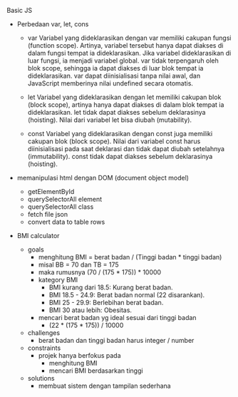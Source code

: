 Basic JS

- Perbedaan var, let, cons

    - var 
    Variabel yang dideklarasikan dengan var memiliki cakupan fungsi (function scope). 
    Artinya, variabel tersebut hanya dapat diakses di dalam fungsi tempat ia dideklarasikan.
    Jika variabel dideklarasikan di luar fungsi, ia menjadi variabel global.
    var tidak terpengaruh oleh blok scope, sehingga ia dapat diakses di luar blok tempat ia dideklarasikan.
    var dapat diinisialisasi tanpa nilai awal, dan JavaScript memberinya nilai undefined secara otomatis.

    - let 
    Variabel yang dideklarasikan dengan let memiliki cakupan blok (block scope), 
    artinya hanya dapat diakses di dalam blok tempat ia dideklarasikan.
    let tidak dapat diakses sebelum deklarasinya (hoisting).
    Nilai dari variabel let bisa diubah (mutability).

    - const 
    Variabel yang dideklarasikan dengan const juga memiliki cakupan blok (block scope).
    Nilai dari variabel const harus diinisialisasi pada saat deklarasi 
    dan tidak dapat diubah setelahnya (immutability).
    const tidak dapat diakses sebelum deklarasinya (hoisting).

- memanipulasi html dengan DOM (document object model)
    - getElementById
    - querySelectorAll element
    - querySelectorAll class
    - fetch file json
    - convert data to table rows

- BMI calculator
    - goals
        - menghitung BMI = berat badan / (Tinggi badan * tinggi badan)
        - misal BB = 70  dan TB = 175
        - maka rumusnya (70 / (175 * 175)) * 10000
        - kategory BMI 
            - BMI kurang dari 18.5: Kurang berat badan.
            - BMI 18.5 - 24.9: Berat badan normal (22 disarankan).
            - BMI 25 - 29.9: Berlebihan berat badan.
            - BMI 30 atau lebih: Obesitas.
        - mencari berat badan yg ideal sesuai dari tinggi badan
            - (22 * (175 * 175)) / 10000
    - challenges 
        - berat badan dan tinggi badan harus integer / number
    - constraints
        - projek hanya berfokus pada 
            - menghitung BMI
            - mencari BMI berdasarkan tinggi
    - solutions 
        - membuat sistem dengan tampilan sederhana 
